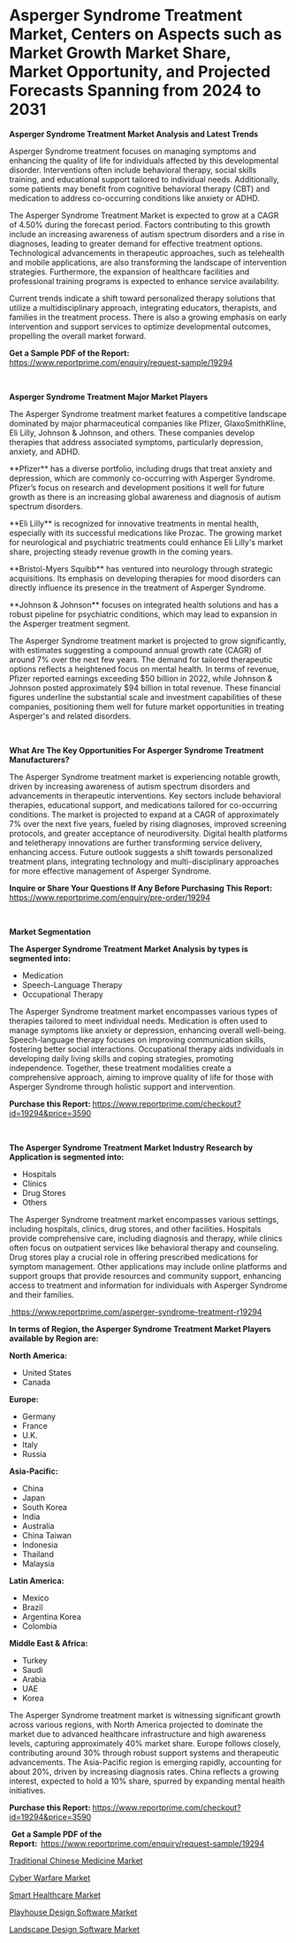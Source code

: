 <p><h1>Asperger Syndrome Treatment Market, Centers on Aspects such as Market Growth Market Share, Market Opportunity, and Projected Forecasts Spanning from 2024 to 2031</h1></p><p><strong>Asperger Syndrome Treatment Market Analysis and Latest Trends</strong></p>
<p><p>Asperger Syndrome treatment focuses on managing symptoms and enhancing the quality of life for individuals affected by this developmental disorder. Interventions often include behavioral therapy, social skills training, and educational support tailored to individual needs. Additionally, some patients may benefit from cognitive behavioral therapy (CBT) and medication to address co-occurring conditions like anxiety or ADHD.</p><p>The Asperger Syndrome Treatment Market is expected to grow at a CAGR of 4.50% during the forecast period. Factors contributing to this growth include an increasing awareness of autism spectrum disorders and a rise in diagnoses, leading to greater demand for effective treatment options. Technological advancements in therapeutic approaches, such as telehealth and mobile applications, are also transforming the landscape of intervention strategies. Furthermore, the expansion of healthcare facilities and professional training programs is expected to enhance service availability.</p><p>Current trends indicate a shift toward personalized therapy solutions that utilize a multidisciplinary approach, integrating educators, therapists, and families in the treatment process. There is also a growing emphasis on early intervention and support services to optimize developmental outcomes, propelling the overall market forward.</p></p>
<p><strong>Get a Sample PDF of the Report:&nbsp;</strong> <a href="https://www.reportprime.com/enquiry/request-sample/19294?utm_campaign=1839&utm_medium=2&utm_source=Github&utm_content=ia&utm_term=22112024&utm_id=asperger-syndrome-treatment">https://www.reportprime.com/enquiry/request-sample/19294</a></p>
<p>&nbsp;</p>
<p><strong>Asperger Syndrome Treatment Major Market Players</strong></p>
<p><p>The Asperger Syndrome treatment market features a competitive landscape dominated by major pharmaceutical companies like Pfizer, GlaxoSmithKline, Eli Lilly, Johnson & Johnson, and others. These companies develop therapies that address associated symptoms, particularly depression, anxiety, and ADHD.</p><p>**Pfizer** has a diverse portfolio, including drugs that treat anxiety and depression, which are commonly co-occurring with Asperger Syndrome. Pfizer’s focus on research and development positions it well for future growth as there is an increasing global awareness and diagnosis of autism spectrum disorders. </p><p>**Eli Lilly** is recognized for innovative treatments in mental health, especially with its successful medications like Prozac. The growing market for neurological and psychiatric treatments could enhance Eli Lilly's market share, projecting steady revenue growth in the coming years.</p><p>**Bristol-Myers Squibb** has ventured into neurology through strategic acquisitions. Its emphasis on developing therapies for mood disorders can directly influence its presence in the treatment of Asperger Syndrome.</p><p>**Johnson & Johnson** focuses on integrated health solutions and has a robust pipeline for psychiatric conditions, which may lead to expansion in the Asperger treatment segment.</p><p>The Asperger Syndrome treatment market is projected to grow significantly, with estimates suggesting a compound annual growth rate (CAGR) of around 7% over the next few years. The demand for tailored therapeutic options reflects a heightened focus on mental health. In terms of revenue, Pfizer reported earnings exceeding $50 billion in 2022, while Johnson & Johnson posted approximately $94 billion in total revenue. These financial figures underline the substantial scale and investment capabilities of these companies, positioning them well for future market opportunities in treating Asperger's and related disorders.</p></p>
<p>&nbsp;</p>
<p><strong>What Are The Key Opportunities For Asperger Syndrome Treatment Manufacturers?</strong></p>
<p><p>The Asperger Syndrome treatment market is experiencing notable growth, driven by increasing awareness of autism spectrum disorders and advancements in therapeutic interventions. Key sectors include behavioral therapies, educational support, and medications tailored for co-occurring conditions. The market is projected to expand at a CAGR of approximately 7% over the next five years, fueled by rising diagnoses, improved screening protocols, and greater acceptance of neurodiversity. Digital health platforms and teletherapy innovations are further transforming service delivery, enhancing access. Future outlook suggests a shift towards personalized treatment plans, integrating technology and multi-disciplinary approaches for more effective management of Asperger Syndrome.</p></p>
<p><strong>Inquire or Share Your Questions If Any Before Purchasing This Report:</strong> <a href="https://www.reportprime.com/enquiry/pre-order/19294?utm_campaign=1839&utm_medium=2&utm_source=Github&utm_content=ia&utm_term=22112024&utm_id=asperger-syndrome-treatment">https://www.reportprime.com/enquiry/pre-order/19294</a></p>
<p>&nbsp;</p>
<p><strong>Market Segmentation</strong></p>
<p><strong>The Asperger Syndrome Treatment Market Analysis by types is segmented into:</strong></p>
<p><ul><li>Medication</li><li>Speech-Language Therapy</li><li>Occupational Therapy</li></ul></p>
<p><p>The Asperger Syndrome treatment market encompasses various types of therapies tailored to meet individual needs. Medication is often used to manage symptoms like anxiety or depression, enhancing overall well-being. Speech-language therapy focuses on improving communication skills, fostering better social interactions. Occupational therapy aids individuals in developing daily living skills and coping strategies, promoting independence. Together, these treatment modalities create a comprehensive approach, aiming to improve quality of life for those with Asperger Syndrome through holistic support and intervention.</p></p>
<p><strong>Purchase this Report:&nbsp;</strong><a href="https://www.reportprime.com/checkout?id=19294&price=3590&utm_campaign=1839&utm_medium=2&utm_source=Github&utm_content=ia&utm_term=22112024&utm_id=asperger-syndrome-treatment">https://www.reportprime.com/checkout?id=19294&price=3590</a></p>
<p>&nbsp;</p>
<p><strong>The Asperger Syndrome Treatment Market Industry Research by Application is segmented into:</strong></p>
<p><ul><li>Hospitals</li><li>Clinics</li><li>Drug Stores</li><li>Others</li></ul></p>
<p><p>The Asperger Syndrome treatment market encompasses various settings, including hospitals, clinics, drug stores, and other facilities. Hospitals provide comprehensive care, including diagnosis and therapy, while clinics often focus on outpatient services like behavioral therapy and counseling. Drug stores play a crucial role in offering prescribed medications for symptom management. Other applications may include online platforms and support groups that provide resources and community support, enhancing access to treatment and information for individuals with Asperger Syndrome and their families.</p></p>
<p><a href="https://www.reportprime.com/asperger-syndrome-treatment-r19294?utm_campaign=1839&utm_medium=2&utm_source=Github&utm_content=ia&utm_term=22112024&utm_id=asperger-syndrome-treatment">&nbsp;https://www.reportprime.com/asperger-syndrome-treatment-r19294</a></p>
<p><strong>In terms of Region, the Asperger Syndrome Treatment Market Players available by Region are:</strong></p>
<p>
    <p> <strong> North America: </strong>
        <ul>
            <li>United States</li>
            <li>Canada</li>
        </ul>
        </p> 
    <p> <strong> Europe: </strong>
        <ul>
            <li>Germany</li>
            <li>France</li>
            <li>U.K.</li>
            <li>Italy</li>
            <li>Russia</li>
        </ul>
        </p> 
    <p> <strong> Asia-Pacific: </strong>
        <ul>
            <li>China</li>
            <li>Japan</li>
            <li>South Korea</li>
            <li>India</li>
            <li>Australia</li>
            <li>China Taiwan</li>
            <li>Indonesia</li>
            <li>Thailand</li>
            <li>Malaysia</li>
        </ul>
        </p> 
    <p> <strong> Latin America: </strong>
        <ul>
            <li>Mexico</li>
            <li>Brazil</li>
            <li>Argentina Korea</li>
            <li>Colombia</li>
        </ul>
        </p> 
    <p> <strong> Middle East & Africa: </strong>
        <ul>
            <li>Turkey</li>
            <li>Saudi</li>
            <li>Arabia</li>
            <li>UAE</li>
            <li>Korea</li>
        </ul>
    </p>
    </p>
<p><p>The Asperger Syndrome treatment market is witnessing significant growth across various regions, with North America projected to dominate the market due to advanced healthcare infrastructure and high awareness levels, capturing approximately 40% market share. Europe follows closely, contributing around 30% through robust support systems and therapeutic advancements. The Asia-Pacific region is emerging rapidly, accounting for about 20%, driven by increasing diagnosis rates. China reflects a growing interest, expected to hold a 10% share, spurred by expanding mental health initiatives.</p></p>
<p><strong>Purchase this Report: </strong><a href="https://www.reportprime.com/checkout?id=19294&price=3590&utm_campaign=1839&utm_medium=2&utm_source=Github&utm_content=ia&utm_term=22112024&utm_id=asperger-syndrome-treatment">https://www.reportprime.com/checkout?id=19294&price=3590</a></p>
<p>&nbsp;<strong>Get a Sample PDF of the Report:&nbsp;&nbsp;</strong><a href="https://www.reportprime.com/enquiry/request-sample/19294?utm_campaign=1839&utm_medium=2&utm_source=Github&utm_content=ia&utm_term=22112024&utm_id=asperger-syndrome-treatment">https://www.reportprime.com/enquiry/request-sample/19294</a></p>
<p><strong></strong></p>
<p><p><a href="https://www.linkedin.com/pulse/traditional-chinese-medicine-industry-report-examines-recent-zw1mc?utm_campaign=1839&utm_medium=2&utm_source=Github&utm_content=ia&utm_term=22112024&utm_id=asperger-syndrome-treatment">Traditional Chinese Medicine Market</a></p><p><a href="https://www.linkedin.com/pulse/scope-trends-cyber-warfare-market-latest-dynamics-future-predictions-9at8c?utm_campaign=1839&utm_medium=2&utm_source=Github&utm_content=ia&utm_term=22112024&utm_id=asperger-syndrome-treatment">Cyber Warfare Market</a></p><p><a href="https://www.linkedin.com/pulse/rising-trends-smart-healthcare-market-projected-growth-56-kwrjc?utm_campaign=1839&utm_medium=2&utm_source=Github&utm_content=ia&utm_term=22112024&utm_id=asperger-syndrome-treatment">Smart Healthcare Market</a></p><p><a href="https://issuu.com/reportprime-2/docs/playhouse-design-software-market-si_aab879e8b5a278?utm_campaign=1839&utm_medium=2&utm_source=Github&utm_content=ia&utm_term=22112024&utm_id=asperger-syndrome-treatment">Playhouse Design Software Market</a></p><p><a href="https://issuu.com/reportprime-2/docs/landscape-design-software-market-si_4c6342c520041e?utm_campaign=1839&utm_medium=2&utm_source=Github&utm_content=ia&utm_term=22112024&utm_id=asperger-syndrome-treatment">Landscape Design Software Market</a></p></p>